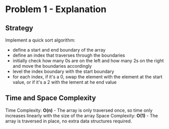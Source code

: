 # Problem 1 - Explanation
## Strategy
Implement a quick sort algorithm:
- define a start and end boundary of the array
- define an index that traverses through the boundaries
- initially check how many 0s are on the left and how many 2s on the right and move the boundaries accordingly
- level the index boundary with the start boundary
- for each index, if it's a 0, swap the element with the element at the start value, or if it's a 2 with the lement at he end value

## Time and Space Complexity
Time Complexity: **O(n)** - The array is only traversed once, so time only increases linearly with the size of the array
Space Complexity: **O(1)** - The array is traversed in place, no extra data structures required.
